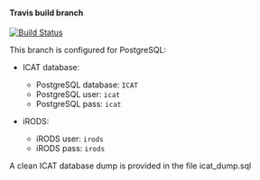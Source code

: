 #### Travis build branch ####

[![Build Status](https://travis-ci.org/wtsi-npg/irods-legacy.svg?branch=travis-build)](https://travis-ci.org/wtsi-npg/irods-legacy)

This branch is configured for PostgreSQL:

- ICAT database:

    - PostgreSQL database: `ICAT`
    - PostgreSQL user:     `icat`
    - PostgreSQL pass:     `icat`

- iRODS:

    - iRODS user:          `irods`
    - iRODS pass:          `irods`

A clean ICAT database dump is provided in the file icat_dump.sql
